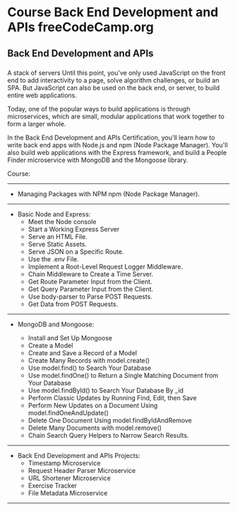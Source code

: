 # Course Back End Development and APIs freeCodeCamp.org


## Back End Development and APIs

###
A stack of servers
Until this point, you've only used JavaScript on the front end to add interactivity to a page, solve algorithm challenges, or build an SPA. But JavaScript can also be used on the back end, or server, to build entire web applications.

Today, one of the popular ways to build applications is through microservices, which are small, modular applications that work together to form a larger whole.

In the Back End Development and APIs Certification, you'll learn how to write back end apps with Node.js and npm (Node Package Manager). You'll also build web applications with the Express framework, and build a People Finder microservice with MongoDB and the Mongoose library.

Course:

--------------------------------   
- Managing Packages with NPM npm (Node Package Manager).
--------------------------------   
- Basic Node and Express:
  - Meet the Node console
  - Start a Working Express Server
  - Serve an HTML File.
  - Serve Static Assets.
  - Serve JSON on a Specific Route.
  - Use the .env File.
  - Implement a Root-Level Request Logger Middleware.
  - Chain Middleware to Create a Time Server.
  - Get Route Parameter Input from the Client.
  - Get Query Parameter Input from the Client.
  - Use body-parser to Parse POST Requests.
  - Get Data from POST Requests.
 --------------------------------------------   
- MongoDB and Mongoose:
  
  - Install and Set Up Mongoose
  - Create a Model
  - Create and Save a Record of a Model
  - Create Many Records with model.create()
  - Use model.find() to Search Your Database
  - Use model.findOne() to Return a Single Matching Document from Your   Database
  - Use model.findById() to Search Your Database By _id
  - Perform Classic Updates by Running Find, Edit, then Save
  - Perform New Updates on a Document Using model.findOneAndUpdate()
  - Delete One Document Using model.findByIdAndRemove
  - Delete Many Documents with model.remove()
  - Chain Search Query Helpers to Narrow Search Results.

---------------------------
- Back End Development and APIs Projects:
  - Timestamp Microservice
  - Request Header Parser Microservice
  - URL Shortener Microservice
  - Exercise Tracker
  - File Metadata Microservice
- ---------------------------------